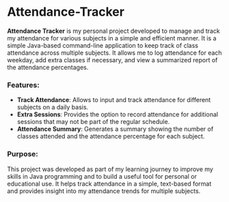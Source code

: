 # Attendance-Tracker

**Attendance Tracker** is my personal project developed to manage and track my attendance for various subjects in a simple and efficient manner. It is a simple Java-based command-line application to keep track of class attendance across multiple subjects. It allows me to log attendance for each weekday, add extra classes if necessary, and view a summarized report of the attendance percentages.

### Features:
- **Track Attendance**: Allows to input and track attendance for different subjects on a daily basis.
- **Extra Sessions**: Provides the option to record attendance for additional sessions that may not be part of the regular schedule.
- **Attendance Summary**: Generates a summary showing the number of classes attended and the attendance percentage for each subject.

### Purpose:
This project was developed as part of my learning journey to improve my skills in Java programming and to build a useful tool for personal or educational use. It helps track attendance in a simple, text-based format and provides insight into my attendance trends for multiple subjects.
